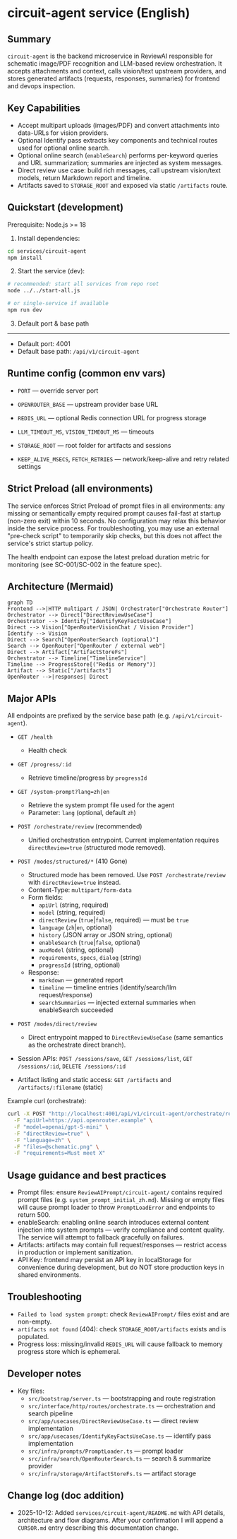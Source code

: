 # circuit-agent service (English)

Summary
---
`circuit-agent` is the backend microservice in ReviewAI responsible for schematic image/PDF recognition and LLM-based review orchestration. It accepts attachments and context, calls vision/text upstream providers, and stores generated artifacts (requests, responses, summaries) for frontend and devops inspection.

Key Capabilities
---
- Accept multipart uploads (images/PDF) and convert attachments into data-URLs for vision providers.
- Optional Identify pass extracts key components and technical routes used for optional online search.
- Optional online search (`enableSearch`) performs per-keyword queries and URL summarization; summaries are injected as system messages.
- Direct review use case: build rich messages, call upstream vision/text models, return Markdown report and timeline.
- Artifacts saved to `STORAGE_ROOT` and exposed via static `/artifacts` route.

Quickstart (development)
---
Prerequisite: Node.js >= 18

1. Install dependencies:

```bash
cd services/circuit-agent
npm install
```

2. Start the service (dev):

```bash
# recommended: start all services from repo root
node ../../start-all.js

# or single-service if available
npm run dev
```

3. Default port & base path
---
- Default port: 4001
- Default base path: `/api/v1/circuit-agent`

Runtime config (common env vars)
---
- `PORT` — override server port
- `OPENROUTER_BASE` — upstream provider base URL
- `REDIS_URL` — optional Redis connection URL for progress storage
- `LLM_TIMEOUT_MS`, `VISION_TIMEOUT_MS` — timeouts
- `STORAGE_ROOT` — root folder for artifacts and sessions

- `KEEP_ALIVE_MSECS`, `FETCH_RETRIES` — network/keep-alive and retry related settings

Strict Preload (all environments)
---
The service enforces Strict Preload of prompt files in all environments: any missing or semantically empty required prompt causes fail-fast at startup (non-zero exit) within 10 seconds. No configuration may relax this behavior inside the service process. For troubleshooting, you may use an external "pre-check script" to temporarily skip checks, but this does not affect the service's strict startup policy.

The health endpoint can expose the latest preload duration metric for monitoring (see SC-001/SC-002 in the feature spec).

Architecture (Mermaid)
---
```mermaid
graph TD
Frontend -->|HTTP multipart / JSON| Orchestrator["Orchestrate Router"]
Orchestrator --> Direct["DirectReviewUseCase"]
Orchestrator --> Identify["IdentifyKeyFactsUseCase"]
Direct --> Vision["OpenRouterVisionChat / Vision Provider"]
Identify --> Vision
Direct --> Search["OpenRouterSearch (optional)"]
Search --> OpenRouter["OpenRouter / external web"]
Direct --> Artifact["ArtifactStoreFs"]
Orchestrator --> Timeline["TimelineService"]
Timeline --> ProgressStore[("Redis or Memory")]
Artifact --> Static["/artifacts"]
OpenRouter -->|responses| Direct
```

Major APIs
---
All endpoints are prefixed by the service base path (e.g. `/api/v1/circuit-agent`).

- `GET /health`
  - Health check

- `GET /progress/:id`
  - Retrieve timeline/progress by `progressId`

- `GET /system-prompt?lang=zh|en`
  - Retrieve the system prompt file used for the agent
  - Parameter: `lang` (optional, default `zh`)

- `POST /orchestrate/review` (recommended)
  - Unified orchestration entrypoint. Current implementation requires `directReview=true` (structured mode removed).
- `POST /modes/structured/*` (410 Gone)
  - Structured mode has been removed. Use `POST /orchestrate/review` with `directReview=true` instead.
  - Content-Type: `multipart/form-data`
  - Form fields:
    - `apiUrl` (string, required)
    - `model` (string, required)
    - `directReview` (`true`|`false`, required) — must be `true`
    - `language` (`zh`|`en`, optional)
    - `history` (JSON array or JSON string, optional)
    - `enableSearch` (`true`|`false`, optional)
    - `auxModel` (string, optional)
    - `requirements`, `specs`, `dialog` (string)
    - `progressId` (string, optional)
  - Response:
    - `markdown` — generated report
    - `timeline` — timeline entries (identify/search/llm request/response)
    - `searchSummaries` — injected external summaries when enableSearch succeeded

- `POST /modes/direct/review`
  - Direct entrypoint mapped to `DirectReviewUseCase` (same semantics as the orchestrate direct branch).

- Session APIs: `POST /sessions/save`, `GET /sessions/list`, `GET /sessions/:id`, `DELETE /sessions/:id`

- Artifact listing and static access: `GET /artifacts` and `/artifacts/:filename` (static)

Example curl (orchestrate):

```bash
curl -X POST "http://localhost:4001/api/v1/circuit-agent/orchestrate/review" \
  -F "apiUrl=https://api.openrouter.example" \
  -F "model=openai/gpt-5-mini" \
  -F "directReview=true" \
  -F "language=zh" \
  -F "files=@schematic.png" \
  -F "requirements=Must meet X"
```

Usage guidance and best practices
---
- Prompt files: ensure `ReviewAIPrompt/circuit-agent/` contains required prompt files (e.g. `system_prompt_initial_zh.md`). Missing or empty files will cause prompt loader to throw `PromptLoadError` and endpoints to return 500.
- enableSearch: enabling online search introduces external content injection into system prompts — verify compliance and content quality. The service will attempt to fallback gracefully on failures.
- Artifacts: artifacts may contain full request/responses — restrict access in production or implement sanitization.
- API Key: frontend may persist an API key in localStorage for convenience during development, but do NOT store production keys in shared environments.

Troubleshooting
---
- `Failed to load system prompt`: check `ReviewAIPrompt/` files exist and are non-empty.
- `artifacts not found` (404): check `STORAGE_ROOT/artifacts` exists and is populated.
- Progress loss: missing/invalid `REDIS_URL` will cause fallback to memory progress store which is ephemeral.

Developer notes
---
- Key files:
  - `src/bootstrap/server.ts` — bootstrapping and route registration
  - `src/interface/http/routes/orchestrate.ts` — orchestration and search pipeline
  - `src/app/usecases/DirectReviewUseCase.ts` — direct review implementation
  - `src/app/usecases/IdentifyKeyFactsUseCase.ts` — identify pass implementation
  - `src/infra/prompts/PromptLoader.ts` — prompt loader
  - `src/infra/search/OpenRouterSearch.ts` — search & summarize provider
  - `src/infra/storage/ArtifactStoreFs.ts` — artifact storage

Change log (doc addition)
---
- 2025-10-12: Added `services/circuit-agent/README.md` with API details, architecture and flow diagrams. After your confirmation I will append a `CURSOR.md` entry describing this documentation change.

